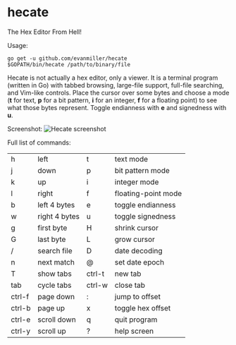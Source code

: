 # hecate
The Hex Editor From Hell!

Usage:

    go get -u github.com/evanmiller/hecate
    $GOPATH/bin/hecate /path/to/binary/file

Hecate is not actually a hex editor, only a viewer. It is a terminal program
(written in Go) with tabbed browsing, large-file support, full-file searching,
and Vim-like controls.  Place the cursor over some bytes and choose a mode
(**t** for text, **p** for a bit pattern, **i** for an integer, **f** for a
floating point) to see what those bytes represent. Toggle endianness with **e**
and signedness with **u**.

Screenshot:
![Hecate screenshot](http://www.evanmiller.org/images/hecate-screenshot2.png)

Full list of commands:

<table>
<tr><td>h</td><td>left</td> <td>t</td><td>text mode</td></tr>
<tr><td>j</td><td>down</td> <td>p</td><td>bit pattern mode</td></tr>
<tr><td>k</td><td>up</td> <td>i</td><td>integer mode</td></tr>
<tr><td>l</td><td>right</td> <td>f</td><td>floating-point mode</td></tr>

<tr><td>b</td><td>left 4 bytes</td> <td>e</td><td>toggle endianness</td></tr>
<tr><td>w</td><td>right 4 bytes</td> <td>u</td><td>toggle signedness</td></tr>

<tr><td>g</td><td>first byte</td> <td>H</td><td>shrink cursor</td></tr>
<tr><td>G</td><td>last byte</td> <td>L</td><td>grow cursor</td></tr>

<tr><td>/</td><td>search file</td> <td>D</td><td>date decoding</td></tr>
<tr><td>n</td><td>next match</td> <td>@</td><td>set date epoch</td></tr>

<tr><td>T</td><td>show tabs</td> <td>ctrl-t</td><td>new tab</td></tr>
<tr><td>tab</td><td>cycle tabs</td> <td>ctrl-w</td><td>close tab</td></tr>

<tr><td>ctrl-f</td><td>page down</td> <td>:</td><td>jump to offset</td></tr>
<tr><td>ctrl-b</td><td>page up</td> <td>x</td><td>toggle hex offset</td></tr>

<tr><td>ctrl-e</td><td>scroll down</td> <td>q</td><td>quit program</td></tr>
<tr><td>ctrl-y</td><td>scroll up</td> <td>?</td><td>help screen</td></tr> 
</table>
